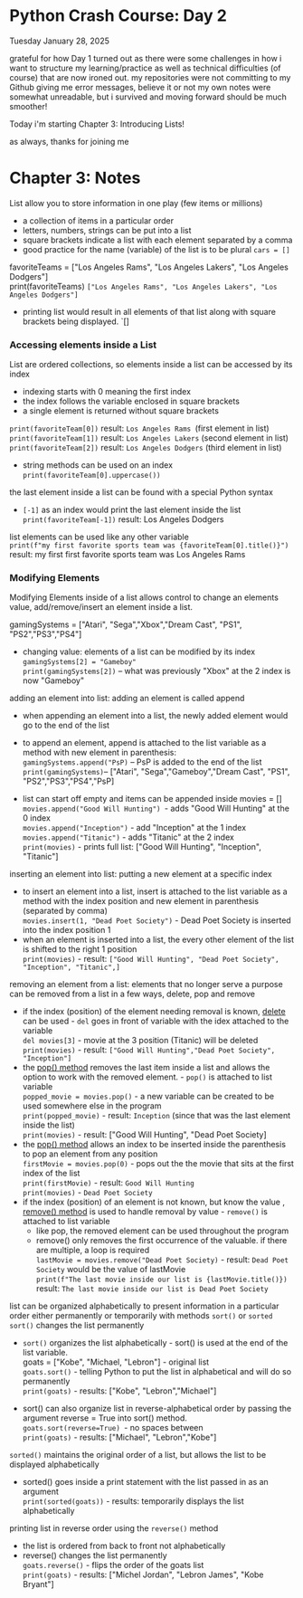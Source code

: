 # Python Crash Course: Day 2
Tuesday January 28, 2025 

grateful for how Day 1 turned out as there were some challenges in how i want to structure my learning/practice as well as technical difficulties (of course) that are now ironed out. my repositories were not committing to my Github giving me error messages, believe it or not my own notes were somewhat unreadable, but i survived and moving forward should be much smoother! 

Today i'm starting Chapter 3: Introducing Lists!

as always, thanks for joining me 

# Chapter 3: Notes
List allow you to store information in one play (few items or millions)
* a collection of items in a particular order
* letters, numbers, strings can be put into a list
* square brackets indicate a list with each element separated by a comma
* good practice for the name (variable) of the list is to be plural `cars = []`

favoriteTeams = ["Los Angeles Rams", "Los Angeles Lakers", "Los Angeles Dodgers"] <br/>
print(favoriteTeams) `["Los Angeles Rams", "Los Angeles Lakers", "Los Angeles Dodgers"]`
* printing list would result in all elements of that list along with square brackets being displayed. `[] <br/>

### Accessing elements inside a List
List are ordered collections, so elements inside a list can be accessed by its index
* indexing starts with 0 meaning the first index
* the index follows the variable enclosed in square brackets
* a single element is returned without square brackets

`print(favoriteTeam[0])` result: `Los Angeles Rams `(first element in list)<br/>
`print(favoriteTeam[1])` result: `Los Angeles Lakers` (second element in list)<br/>
`print(favoriteTeam[2])` result: `Los Angeles Dodgers` (third element in list)

* string methods can be used on an index <br/>
`print(favoriteTeam[0].uppercase())`

the last element inside a list can be found with a special Python syntax
* `[-1]` as an index would print the last element inside the list <br/>
`print(favoriteTeam[-1])` result: Los Angeles Dodgers 

list elements can be used like any other variable <br/>
`print(f"my first favorite sports team was {favoriteTeam[0].title()}")` result: my first first favorite sports team was Los Angeles Rams

### Modifying Elements
Modifying Elements inside of a list allows control to change an elements value, add/remove/insert an element inside a list.

gamingSystems = ["Atari", "Sega","Xbox","Dream Cast", "PS1", "PS2","PS3","PS4"]

* changing value: elements of a list can be modified by its index <br/>
    `gamingSystems[2] = "Gameboy"` <br/>
    `print(gamingSystems[2])` – what was previously "Xbox" at the 2 index is now "Gameboy" 

adding an element into list: adding an element is called append
* when appending an element into a list, the newly added element would go to the end of the list <br/>
* to append an element, append is attached to the list variable as a method with new element in parenthesis: <br/>
    `gamingSystems.append("PsP)` – PsP is added to the end of the list <br/>
    `print(gamingSystems)`– ["Atari", "Sega","Gameboy","Dream Cast", "PS1", "PS2","PS3","PS4","PsP]

* list can start off empty and items can be appended inside
movies = [] <br/>
`movies.append("Good Will Hunting") `- adds "Good Will Hunting" at the 0 index <br/>
`movies.append("Inception")` - add "Inception" at the 1 index <br/>
`movies.append("Titanic")` - adds "Titanic" at the 2 index <br/>
`print(movies)` - prints full list: ["Good Will Hunting", "Inception", "Titanic"]<br/>

inserting an element into list: putting a new element at a specific index
* to insert an element into a list, insert is attached to the list variable as a method with the index position and new element in parenthesis (separated by comma)<br/>
    `movies.insert(1, "Dead Poet Society")` - Dead Poet Society is inserted into the index position 1
* when an element is inserted into a list, the every other element of the list is shifted to the right 1 position <br/>
    `print(movies)` - result: `["Good Will Hunting", "Dead Poet Society", "Inception", "Titanic",]`

removing an element from a list: elements that no longer serve a purpose can be removed from a list in a few ways, delete, pop and remove
* if the index (position) of the element needing removal is known, <u>delete</u> can be used - `del` goes in front of variable with the idex attached to the variable <br/>
    `del movies[3]` - movie at the 3 position (Titanic) will be deleted <br/>
    `print(movies)` - result: `["Good Will Hunting","Dead Poet Society", "Inception"]`
* the <u>pop() method</u> removes the last item inside a list and allows the option to work with the removed element. - `pop()` is attached to list variable <br/>
    `popped_movie = movies.pop()` - a new variable can be created to be used somewhere else in the program <br/>
    `print(popped_movie)` - result: `Inception` (since that was the last element inside the list) <br/>
    `print(movies)` - result: ["Good Will Hunting", "Dead Poet Society]
* the <u>pop() method</u> allows an index to be inserted inside the parenthesis to pop an element from any position <br/>
    `firstMovie = movies.pop(0)` - pops out the the movie that sits at the first index of the list <br/>
    `print(firstMovie)` - result: `Good Will Hunting ` <br/>
    `print(movies)` - `Dead Poet Society `
* if the index (position) of an element is not known, but know the value , <u>remove() method</u> is used to handle removal by value - `remove()` is attached to list variable
    * like pop, the removed element can be used throughout the program <br/>
    * remove() only removes the first occurrence of the valuable. if there are multiple, a loop is required <br/>
    `lastMovie = movies.remove("Dead Poet Society)` - result: `Dead Poet Society` would be the value of lastMovie <br/>
    `print(f"The last movie inside our list is {lastMovie.title()})` result: `The last movie inside our list is Dead Poet Society` 

list can be organized alphabetically to present information in a particular order either permanently or temporarily with methods `sort()` or `sorted`
`sort()` changes the list permanently 
* `sort()` organizes the list alphabetically - sort() is used at the end of the list variable. <br/>
    goats = ["Kobe", "Michael, "Lebron"] - original list <br/>
    `goats.sort()` - telling Python to put the list in alphabetical and will do so permanently <br/>
    `print(goats)` - results: ["Kobe", "Lebron","Michael"]

* sort() can also organize list in reverse-alphabetical order by passing the argument reverse = True into sort() method. <br/>
    `goats.sort(reverse=True) `- no spaces between <br/>
    `print(goats)` - results: ["Michael", "Lebron","Kobe"]

`sorted()` maintains the original order of a list, but allows the list to be displayed alphabetically
* sorted() goes inside a print statement with the list passed in as an argument <br/>
    `print(sorted(goats))` - results: temporarily displays the list alphabetically

printing list in reverse order using the `reverse()` method
* the list is ordered from back to front not alphabetically 
* reverse() changes the list permanently <br/>
`goats.reverse()` - flips the order of the goats list <br/>
`print(goats)` - results: ["Michel Jordan", "Lebron James", "Kobe Bryant"]
